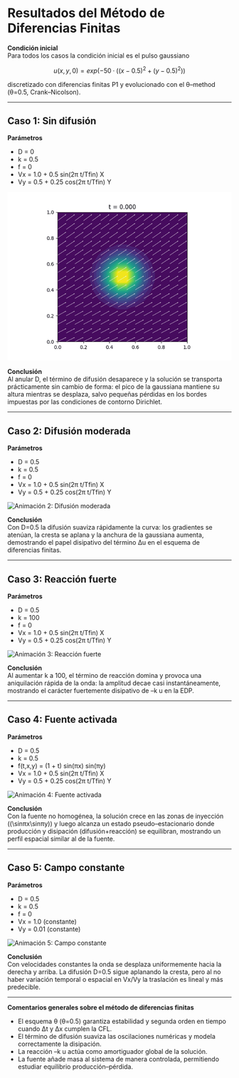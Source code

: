 # Resultados del Método de Diferencias Finitas

**Condición inicial**  
Para todos los casos la condición inicial es el pulso gaussiano  
```math
    u(x,y,0) = exp(-50·((x−0.5)^{2} + (y−0.5)^{2}))
```
discretizado con diferencias finitas P1 y evolucionado con el θ–method (θ=0.5, Crank–Nicolson).

---

## Caso 1: Sin difusión  
**Parámetros**  
- D = 0  
- k = 0.5  
- f = 0  
- Vx = 1.0 + 0.5 sin(2π t/Tfin) X  
- Vy = 0.5 + 0.25 cos(2π t/Tfin) Y  

![Animación 1: Sin difusión](../results/animacion1_fdm.gif)

**Conclusión**  
Al anular D, el término de difusión desaparece y la solución se transporta prácticamente sin cambio de forma: el pico de la gaussiana mantiene su altura mientras se desplaza, salvo pequeñas pérdidas en los bordes impuestas por las condiciones de contorno Dirichlet.

---

## Caso 2: Difusión moderada  
**Parámetros**  
- D = 0.5  
- k = 0.5  
- f = 0  
- Vx = 1.0 + 0.5 sin(2π t/Tfin) X  
- Vy = 0.5 + 0.25 cos(2π t/Tfin) Y  

![Animación 2: Difusión moderada](../results/animacion2_fdm.gif)

**Conclusión**  
Con D=0.5 la difusión suaviza rápidamente la curva: los gradientes se atenúan, la cresta se aplana y la anchura de la gaussiana aumenta, demostrando el papel disipativo del término Δu en el esquema de diferencias finitas.

---

## Caso 3: Reacción fuerte  
**Parámetros**  
- D = 0.5  
- k = 100  
- f = 0  
- Vx = 1.0 + 0.5 sin(2π t/Tfin) X  
- Vy = 0.5 + 0.25 cos(2π t/Tfin) Y  

![Animación 3: Reacción fuerte](../results/animacion3_fdm.gif)

**Conclusión**  
Al aumentar k a 100, el término de reacción domina y provoca una aniquilación rápida de la onda: la amplitud decae casi instantáneamente, mostrando el carácter fuertemente disipativo de –k u en la EDP.

---

## Caso 4: Fuente activada  
**Parámetros**  
- D = 0.5  
- k = 0.5  
- f(t,x,y) = (1 + t) sin(πx) sin(πy)  
- Vx = 1.0 + 0.5 sin(2π t/Tfin) X  
- Vy = 0.5 + 0.25 cos(2π t/Tfin) Y  

![Animación 4: Fuente activada](../results/animacion4_fdm.gif)

**Conclusión**  
Con la fuente no homogénea, la solución crece en las zonas de inyección (\(\sinπx\sinπy\)) y luego alcanza un estado pseudo–estacionario donde producción y disipación (difusión+reacción) se equilibran, mostrando un perfil espacial similar al de la fuente.

---

## Caso 5: Campo constante  
**Parámetros**  
- D = 0.5  
- k = 0.5  
- f = 0  
- Vx = 1.0 (constante)  
- Vy = 0.01 (constante)  

![Animación 5: Campo constante](../results/animacion5_fdm.gif)

**Conclusión**  
Con velocidades constantes la onda se desplaza uniformemente hacia la derecha y arriba. La difusión D=0.5 sigue aplanando la cresta, pero al no haber variación temporal o espacial en Vx/Vy la traslación es lineal y más predecible.

---

**Comentarios generales sobre el método de diferencias finitas**  
- El esquema θ (θ=0.5) garantiza estabilidad y segunda orden en tiempo cuando Δt y Δx cumplen la CFL.  
- El término de difusión suaviza las oscilaciones numéricas y modela correctamente la disipación.  
- La reacción –k u actúa como amortiguador global de la solución.  
- La fuente añade masa al sistema de manera controlada, permitiendo estudiar equilibrio producción–pérdida.
